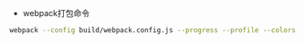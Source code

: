 - webpack打包命令
```bash
webpack --config build/webpack.config.js --progress --profile --colors --display-error-details --display-cached
```
